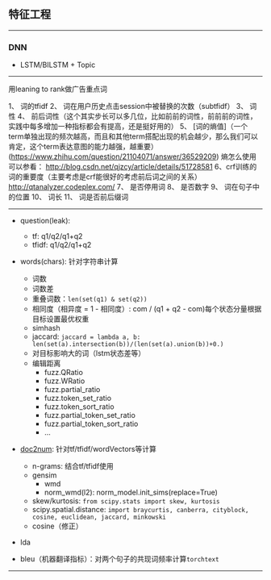 ## 特征工程
---
### DNN
- LSTM/BILSTM + Topic


---
用leaning to rank做广告重点词


1、 词的tfidf 
2、 词在用户历史点击session中被替换的次数（subtfidf） 
3、 词性 
4、 前后词性（这个其实步长可以多几位，比如前前的词性，前前前的词性，实践中每多增加一种指标都会有提高，还是挺好用的） 
5、 [词的熵值]（一个term单独出现的频次越高，而且和其他term搭配出现的机会越少，那么我们可以肯定，这个term表达意图的能力越强，越重要）(https://www.zhihu.com/question/21104071/answer/36529209) 
熵怎么使用可以参看： 
http://blog.csdn.net/qjzcy/article/details/51728581 
6、crf训练的词的重要度（主要考虑是crf能很好的考虑前后词之间的关系） 
http://qtanalyzer.codeplex.com/ 
7、 是否停用词 
8、 是否数字 
9、 词在句子中的位置 
10、 词长 
11、 词是否前后缀词





----
- question(leak): 
  - tf: q1/q2/q1+q2
  - tfidf: q1/q2/q1+q2
  
- words(chars): 针对字符串计算
  - 词数
  - 词数差
  - 重叠词数：`len(set(q1) & set(q2))`
  - 相同度（相异度 = 1 - 相同度）: com / (q1 + q2 - com)每个状态分量根据目标设置最优权重
  - simhash
  - jaccard: `jaccard = lambda a, b: len(set(a).intersection(b))/(len(set(a).union(b))+0.)`
  - 对目标影响大的词（lstm状态差等）
  - 编辑距离
    - fuzz.QRatio
    - fuzz.WRatio
    - fuzz.partial_ratio
    - fuzz.token_set_ratio
    - fuzz.token_sort_ratio
    - fuzz.partial_token_set_ratio
    - fuzz.partial_token_sort_ratio
    - ...

  
- [doc2num][3]: 针对tf/tfidf/wordVectors等计算
  - n-grams: 结合tf/tfidf使用
  - gensim
    - wmd
    - norm_wmd(l2): norm_model.init_sims(replace=True)
  - skew/kurtosis: `from scipy.stats import skew, kurtosis`
  - scipy.spatial.distance: `import braycurtis, canberra, cityblock, cosine, euclidean, jaccard, minkowski`
  - cosine（修正）

- lda
- bleu（机器翻译指标）：对两个句子的共现词频率计算`torchtext`



---
[1]: https://ai.ppdai.com/mirror/goToMirrorDetail?mirrorId=1
[2]: https://github.com/Jie-Yuan/PpdaiQuestionPairsMatching/tree/master/Baseline
[3]: https://www.kaggle.com/kardopaska/fast-how-to-abhishek-s-features-w-o-cray-xk7
